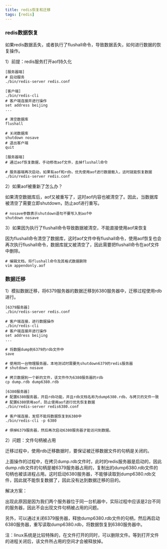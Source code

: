 ```yaml
---
title: redis恢复和迁移
tags: [redis]
---
```


### redis数据恢复

如果redis数据丢失，或者执行了flushall命令，导致数据丢失，如何进行数据的恢复操作。

1）前提：redis服务打开aof持久化

```
[服务器端]
# 启动服务
./bin/redis-server redis.conf

[客户端]
./bin/redis-cli
# 客户端连接并进行操作
set address beijing 
...

# 清空数据库
flushall

# 关闭数据库
shutdown nosave
# 退出客户端
quit

[服务器端]
# 通过aof恢复数据，手动修改aof文件，去掉flushall命令

# 服务器端再次启动，如果有aof和rdb，优先使用aof进行数据载入，这时就能恢复数据
./bin/redis-server redis.conf
```

2）如果aof被重新了怎么办？

如果清空数据库后，aof又被重写了，这时aof内容也被清空了。因此，当数据库被清空了需要立即shutdown，防止aof进行重写。

```
# nosave参数表示shutdown语句不要写入到aof中
shutdown nosave
```

3）如果因为执行了flushall命令导致数据被清空，不能直接使用aof来恢复

因为flushall命令清空了数据库，这时aof文件中有flushall命令，使用aof恢复也会再次执行flushall命令，数据库就又被清空了，因此需要把flushall命令在aof文件中删除。

```
# 编辑文档，将flushall命令及其格式数据删除
vim appendonly.aof
```

### 数据迁移

1）模拟数据迁移，将6379服务器的数据迁移到6380服务器中，迁移过程使用rdb进行。

```
[6379服务器]
./bin/redis-server redis.conf

# 客户端连接，进行数据操作
./bin/redis-cli
# 客户端连接并进行操作
set address beijing 
...

# 将数据dump到6379的rdb文件中
save

# 使用同一台物理服务器，本地测试时需要先shutdown6379的redis服务器
# shutdown nosave

# 拷贝数据到一个新的文件，该文件作为6380服务器的rdb
cp dump.rdb dump6380.rdb

[6380服务器]
# 配置6380服务器，开启rdb功能，并且rdb文档名称为dump6380.rdb，与拷贝的文件一致
# 配置6380禁用aof，防止使用aof进行优先恢复数据
./bin/redis-server redis6380.conf

# 客户端连接，发现不能将数据恢复到6380中
./bin/redis-cli -p 6380

# 停掉6379服务器，然后再次启动6380服务器才能访问到数据。
```

2）问题：文件句柄被占用

迁移过程中，使用rdb迁移数据时，要保证被迁移数据文件的句柄是关闭的。

上面操作的过程中，在拷贝dump.rdb文件时，此时的redis服务器是启动的，因此dump.rdb文件的句柄是被6379服务器占用的，复制出的dump6380.rdb文件的句柄也被该进程占用。这时启动6380服务器，不能够读取到dump6380.rdb文件，因此就不能恢复数据了，因此没有达到数据迁移的目的。

解决方案：

出现此原因是因为我们两个服务器位于同一台机器中，实际过程中应该是2台不同的服务器，因此不会出现文件句柄被占用的问题。

另外，可以通过关闭6379服务器，释放dump6380.rdb文件的句柄，然后再启动6380服务器，重写读取dump6380.rdb，将数据恢复到6380服务器中。

注：linux系统是比较特殊的，在文件打开的同时，可以删除文件。等到打开文件的进程关闭后，该文件所占用的空间才会被释放掉。
